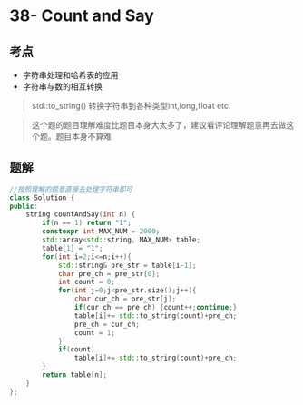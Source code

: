 # 38- Count and Say

## 考点

* 字符串处理和哈希表的应用
* 字符串与数的相互转换
> std::to_string() 转换字符串到各种类型int,long,float etc.

> 这个题的题目理解难度比题目本身大太多了，建议看评论理解题意再去做这个题。题目本身不算难

## 题解

```cpp
//按照理解的题意直接去处理字符串即可
class Solution {
public:
    string countAndSay(int n) {
        if(n == 1) return "1";
        constexpr int MAX_NUM = 2000;
        std::array<std::string, MAX_NUM> table;
        table[1] = "1";
        for(int i=2;i<=n;i++){
            std::string& pre_str = table[i-1];
            char pre_ch = pre_str[0];
            int count = 0;
            for(int j=0;j<pre_str.size();j++){
                char cur_ch = pre_str[j];
                if(cur_ch == pre_ch) {count++;continue;}
                table[i]+= std::to_string(count)+pre_ch;
                pre_ch = cur_ch;
                count = 1;
            }
            if(count)
                table[i]+= std::to_string(count)+pre_ch;
        }
        return table[n];
    }
};
```